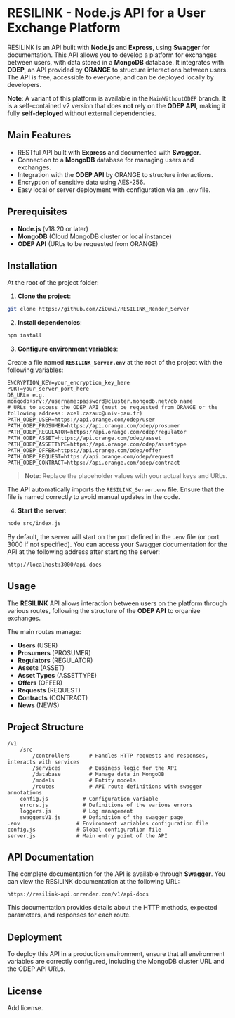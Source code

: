 # RESILINK - Node.js API for a User Exchange Platform

RESILINK is an API built with **Node.js** and **Express**, using **Swagger** for documentation. This API allows you to develop a platform for exchanges between users, with data stored in a **MongoDB** database. It integrates with **ODEP**, an API provided by **ORANGE** to structure interactions between users. The API is free, accessible to everyone, and can be deployed locally by developers.

**Note**: A variant of this platform is available in the `MainWithoutODEP` branch. It is a self-contained v2 version that does **not** rely on the **ODEP API**, making it fully **self-deployed** without external dependencies.

## Main Features

- RESTful API built with **Express** and documented with **Swagger**.
- Connection to a **MongoDB** database for managing users and exchanges.
- Integration with the **ODEP API** by ORANGE to structure interactions.
- Encryption of sensitive data using AES-256.
- Easy local or server deployment with configuration via an `.env` file.

## Prerequisites

- **Node.js** (v18.20 or later)
- **MongoDB** (Cloud MongoDB cluster or local instance)
- **ODEP API** (URLs to be requested from ORANGE)

## Installation

At the root of the project folder:

1. **Clone the project**:

```bash
git clone https://github.com/ZiQuwi/RESILINK_Render_Server
```

2. **Install dependencies**:

```bash
npm install
```

3. **Configure environment variables**:

Create a file named **`RESILINK_Server.env`** at the root of the project with the following variables:

```
ENCRYPTION_KEY=your_encryption_key_here
PORT=your_server_port_here
DB_URL= e.g. mongodb+srv://username:password@cluster.mongodb.net/db_name
# URLs to access the ODEP API (must be requested from ORANGE or the following address: axel.cazaux@univ-pau.fr)
PATH_ODEP_USER=https://api.orange.com/odep/user
PATH_ODEP_PROSUMER=https://api.orange.com/odep/prosumer
PATH_ODEP_REGULATOR=https://api.orange.com/odep/regulator
PATH_ODEP_ASSET=https://api.orange.com/odep/asset
PATH_ODEP_ASSETTYPE=https://api.orange.com/odep/assettype
PATH_ODEP_OFFER=https://api.orange.com/odep/offer
PATH_ODEP_REQUEST=https://api.orange.com/odep/request
PATH_ODEP_CONTRACT=https://api.orange.com/odep/contract
```

> **Note**: Replace the placeholder values with your actual keys and URLs.

The API automatically imports the `RESILINK_Server.env` file. Ensure that the file is named correctly to avoid manual updates in the code.

4. **Start the server**:

```bash
node src/index.js
```

By default, the server will start on the port defined in the `.env` file (or port 3000 if not specified). You can access your Swagger documentation for the API at the following address after starting the server:

```
http://localhost:3000/api-docs
```

## Usage

The **RESILINK** API allows interaction between users on the platform through various routes, following the structure of the **ODEP API** to organize exchanges.

The main routes manage:
- **Users** (USER)
- **Prosumers** (PROSUMER)
- **Regulators** (REGULATOR)
- **Assets** (ASSET)
- **Asset Types** (ASSETTYPE)
- **Offers** (OFFER)
- **Requests** (REQUEST)
- **Contracts** (CONTRACT)
- **News** (NEWS)

## Project Structure

```
/v1
    /src
        /controllers      # Handles HTTP requests and responses, interacts with services
        /services         # Business logic for the API
        /database         # Manage data in MongoDB
        /models           # Entity models
        /routes           # API route definitions with swagger annotations
    config.js           # Configuration variable
    errors.js           # Definitions of the various errors
    loggers.js          # Log management
    swaggersV1.js       # Definition of the swagger page 
.env                  # Environment variables configuration file
config.js             # Global configuration file
server.js             # Main entry point of the API
```

## API Documentation

The complete documentation for the API is available through **Swagger**. You can view the RESILINK documentation at the following URL:

```
https://resilink-api.onrender.com/v1/api-docs
```

This documentation provides details about the HTTP methods, expected parameters, and responses for each route.

## Deployment

To deploy this API in a production environment, ensure that all environment variables are correctly configured, including the MongoDB cluster URL and the ODEP API URLs.

## License

Add license.
